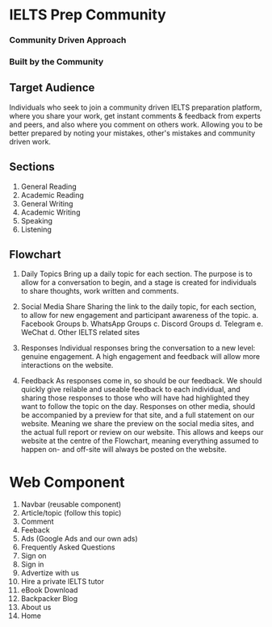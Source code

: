 # IELTS Prep Community
### Community Driven Approach
### Built by the Community 

## Target Audience 
Individuals who seek to join a community driven IELTS preparation platform, where you share your work, get instant comments & feedback from experts and peers, and also where you comment on others work. Allowing you to be better prepared by noting your mistakes, other's mistakes and community driven work.

## Sections 
1. General Reading
1. Academic Reading
1. General Writing 
1. Academic Writing 
1. Speaking
1. Listening 

## Flowchart

1. Daily Topics 
Bring up a daily topic for each section. The purpose is to allow for a conversation to begin, and a stage is created for individuals to share thoughts, work written and comments.

1. Social Media Share
Sharing the link to the daily topic, for each section, to allow for new engagement and participant awareness of the topic. 
    a. Facebook Groups 
    b. WhatsApp Groups
    c. Discord Groups 
    d. Telegram
    e. WeChat
    d. Other IELTS related sites

1. Responses 
Individual responses bring the conversation to a new level: genuine engagement. A high engagement and feedback will allow more interactions on the website.

1. Feedback
As responses come in, so should be our feedback. We should quickly give reilable and useable feedback to each individual, and sharing those responses to those who will have had highlighted they want to follow the topic on the day. Responses on other media, should be accompanied by a preview for that site, and a full statement on our website. Meaning we share the preview on the social media sites, and the actual full report or review on our website. This allows and keeps our website at the centre of the Flowchart, meaning everything assumed to happen on- and off-site will always be posted on the website.

# Web Component

1. Navbar (reusable component)
1. Article/topic (follow this topic)
1. Comment 
1. Feeback
1. Ads (Google Ads and our own ads)
1. Frequently Asked Questions
1. Sign on
1. Sign in
1. Advertize with us 
1. Hire a private IELTS tutor
1. eBook Download
1. Backpacker Blog
1. About us 
1. Home
